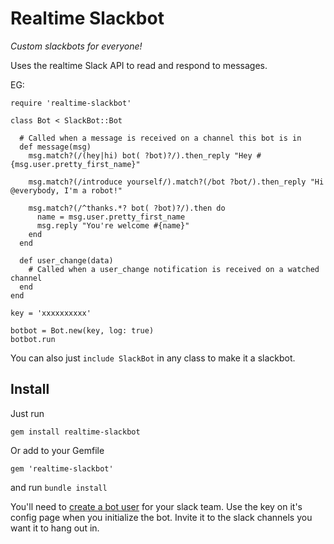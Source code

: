 # Realtime Slackbot

_Custom slackbots for everyone!_

Uses the realtime Slack API to read and respond to messages.

EG:

    require 'realtime-slackbot'

    class Bot < SlackBot::Bot
  
      # Called when a message is received on a channel this bot is in
      def message(msg)
        msg.match?(/(hey|hi) bot( ?bot)?/).then_reply "Hey #{msg.user.pretty_first_name}"
    
        msg.match?(/introduce yourself/).match?(/bot ?bot/).then_reply "Hi @everybody, I'm a robot!"
    
        msg.match?(/^thanks.*? bot( ?bot)?/).then do
          name = msg.user.pretty_first_name
          msg.reply "You're welcome #{name}"
        end
      end
      
      def user_change(data)
        # Called when a user_change notification is received on a watched channel
      end
    end

    key = 'xxxxxxxxxx'

    botbot = Bot.new(key, log: true)
    botbot.run

You can also just `include SlackBot` in any class to make it a slackbot.

## Install

Just run

    gem install realtime-slackbot

Or add to your Gemfile

    gem 'realtime-slackbot'

and run `bundle install`

You'll need to [create a bot user](https://api.slack.com/bot-users) for your slack team. Use the key on it's config page when you initialize the bot. Invite it to the slack channels you want it to hang out in.